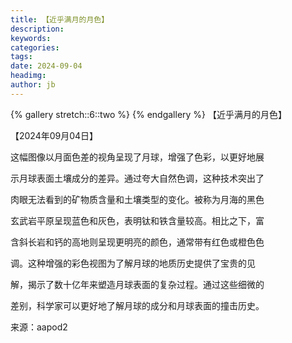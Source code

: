```yaml
---
title: 【近乎满月的月色】
description: 
keywords: 
categories: 
tags: 
date: 2024-09-04
headimg: 
author: jb
---
```


{% gallery stretch::6::two %}
{% endgallery %}
【近乎满月的月色】

【2024年09月04日】

这幅图像以月面色差的视角呈现了月球，增强了色彩，以更好地展

示月球表面土壤成分的差异。通过夸大自然色调，这种技术突出了

肉眼无法看到的矿物质含量和土壤类型的变化。被称为月海的黑色

玄武岩平原呈现蓝色和灰色，表明钛和铁含量较高。相比之下，富

含斜长岩和钙的高地则呈现更明亮的颜色，通常带有红色或橙色色

调。这种增强的彩色视图为了解月球的地质历史提供了宝贵的见

解，揭示了数十亿年来塑造月球表面的复杂过程。通过这些细微的

差别，科学家可以更好地了解月球的成分和月球表面的撞击历史。

来源：aapod2
